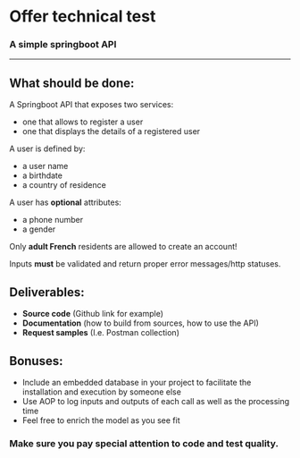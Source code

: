 # Offer technical test
### A simple springboot API
___

## What should be done:

A Springboot API that exposes two services:
- one that allows to register a user
- one that displays the details of a registered user

A user is defined by:
- a user name
- a birthdate
- a country of residence

A user has **optional** attributes:
- a phone number
- a gender

Only **adult French** residents are allowed to create an account!

Inputs **must** be validated and return proper error messages/http statuses.

## Deliverables:
- **Source code** (Github link for example)
- **Documentation** (how to build from sources, how to use the API)
- **Request samples** (I.e. Postman collection)

## Bonuses:
- Include an embedded database in your project to facilitate the installation and execution by someone else
- Use AOP to log inputs and outputs of each call as well as the processing time
- Feel free to enrich the model as you see fit

### Make sure you pay special attention to code and test quality.